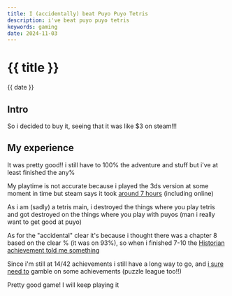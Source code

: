 ```yaml
---
title: I (accidentally) beat Puyo Puyo Tetris
description: i've beat puyo puyo tetris
keywords: gaming
date: 2024-11-03
---
```


# {{ title }}
{{ date }}
## Intro
So i decided to buy it, seeing that it was like $3 on steam!!!

## My experience

It was pretty good!! i still have to 100% the adventure and stuff but i've at least finished the any%

My playtime is not accurate because i played the 3ds version at some moment in time but steam says it took [around 7 hours](steam-playtime.png) (including online)

As i am (sadly) a tetris main, i destroyed the things where you play tetris and got destroyed on the things where you play with puyos (man i really want to get good at puyo)

As for the "accidental" clear it's because i thought there was a chapter 8 based on the clear % (it was on 93%), so when i finished 7-10 the [Historian achievement told me something](stream-chat.png)

Since i'm still at 14/42 achievements i still have a long way to go, and [i sure](steam-cleaner.png) [need to](steam-chain.png) gamble on some achievements (puzzle league too!!)

Pretty good game! I will keep playing it